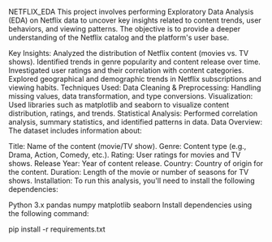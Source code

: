 NETFLIX_EDA
This project involves performing Exploratory Data Analysis (EDA) on Netflix data to uncover key insights related to content trends, user behaviors, and viewing patterns. The objective is to provide a deeper understanding of the Netflix catalog and the platform's user base.

Key Insights:
Analyzed the distribution of Netflix content (movies vs. TV shows).
Identified trends in genre popularity and content release over time.
Investigated user ratings and their correlation with content categories.
Explored geographical and demographic trends in Netflix subscriptions and viewing habits.
Techniques Used:
Data Cleaning & Preprocessing: Handling missing values, data transformation, and type conversions.
Visualization: Used libraries such as matplotlib and seaborn to visualize content distribution, ratings, and trends.
Statistical Analysis: Performed correlation analysis, summary statistics, and identified patterns in data.
Data Overview:
The dataset includes information about:

Title: Name of the content (movie/TV show).
Genre: Content type (e.g., Drama, Action, Comedy, etc.).
Rating: User ratings for movies and TV shows.
Release Year: Year of content release.
Country: Country of origin for the content.
Duration: Length of the movie or number of seasons for TV shows.
Installation:
To run this analysis, you'll need to install the following dependencies:

Python 3.x
pandas
numpy
matplotlib
seaborn
Install dependencies using the following command:

pip install -r requirements.txt
